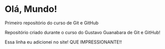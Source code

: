 # Olá, Mundo!
 Primeiro repositório do curso de Git e GitHub

Repositório criado durante o curso do Gustavo Guanabara de Git e GitHub!

Essa linha eu adicionei no site! QUE IMPRESSIONANTE!!
